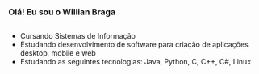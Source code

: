 ### Olá! Eu sou o Willian Braga
##
- Cursando Sistemas de Informação
- Estudando desenvolvimento de software para criação de aplicações desktop, mobile e web
- Estudando as seguintes tecnologias: Java, Python, C, C++, C#, Linux
